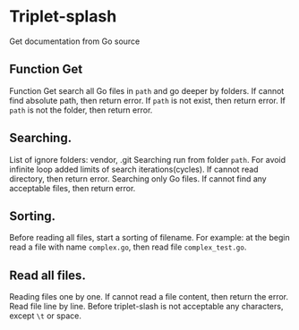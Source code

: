  # Triplet-splash

 Get documentation from Go source

 ## Function Get
 Function Get search all Go files in `path` and go deeper by folders.
 If cannot find absolute path, then return error.
 If `path` is not exist, then return error.
 If `path` is not the folder, then return error.
 ## Searching.
 List of ignore folders: vendor, .git
 Searching run from folder `path`.
 For avoid infinite loop added limits of search iterations(cycles).
 If cannot read directory, then return error.
 Searching only Go files.
 If cannot find any acceptable files, then return error.
 ## Sorting.
 Before reading all files, start a sorting of filename.
 For example: at the begin read a file with name `complex.go`,
 then read file `complex_test.go`.
 ## Read all files.
 Reading files one by one.
 If cannot read a file content, then return the error.
 Read file line by line.
 Before triplet-slash is not acceptable any characters,
 except `\t` or space.

